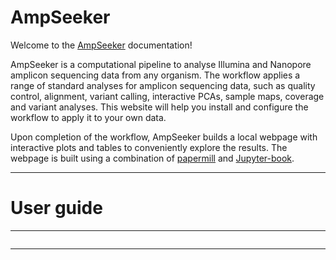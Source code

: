 # AmpSeeker

Welcome to the [AmpSeeker](https://github.com/sanjaynagi/ampseeker/) documentation!

AmpSeeker is a computational pipeline to analyse Illumina and Nanopore amplicon sequencing data from any organism. The workflow applies a range of standard analyses for amplicon sequencing data, such as quality control, alignment, variant calling, interactive PCAs, sample maps, coverage and variant analyses. This website will help you install and configure the workflow to apply it to your own data.

Upon completion of the workflow, AmpSeeker builds a local webpage with interactive plots and tables to conveniently explore the results. The webpage is built using a combination of [papermill](https://github.com/nteract/papermill) and [Jupyter-book](https://jupyterbook.org/en/stable/intro.html).

---

# User guide

--- 

```{tableofcontents}
```
  
---  

